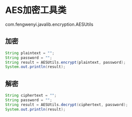 # AES加密工具类

com.fengwenyi.javalib.encryption.AESUtils

## 加密

```java
String plaintext = "";
String password = "";
String result = AESUtils.encrypt(plaintext, password);
System.out.println(result);
```

## 解密

```java
String ciphertext = "";
String password = "";
String result = AESUtils.decrypt(ciphertext, password);
System.out.println(result);
```